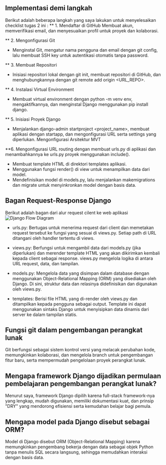 ## Implementasi demi langkah
Berikut adalah beberapa langkah yang saya lakukan untuk menyelesaikan checklist tugas 2 ini :
** 1. Mendaftar di GitHub
Membuat akun, memverifikasi email, dan menyesuaikan profil untuk proyek dan kolaborasi.

** 2. Mengonfigurasi Git
- Menginstal Git, mengatur nama pengguna dan email dengan git config, lalu membuat SSH key untuk autentikasi otomatis tanpa password.

** 3. Membuat Repositori
- Inisiasi repositori lokal dengan git init, membuat repositori di GitHub, dan menghubungkannya dengan git remote add origin <URL_REPO>.

** 4. Instalasi Virtual Environment
- Membuat virtual environment dengan python -m venv env, mengaktifkannya, dan menginstal Django menggunakan pip install django.

** 5. Inisiasi Proyek Django
- Menjalankan django-admin startproject <project_name>, membuat aplikasi dengan startapp, dan mengonfigurasi URL serta settings yang diperlukan.
Mengonfigurasi Arsitektur MVT

**6. Mengonfigurasi URL routing dengan membuat urls.py di aplikasi dan menambahkannya ke urls.py proyek menggunakan include().
- Membuat template HTML di direktori templates aplikasi.
- Menggunakan fungsi render() di view untuk menampilkan data dari model.
- Mendefinisikan model di models.py, lalu menjalankan makemigrations dan migrate untuk menyinkronkan model dengan basis data.


## Bagan Request-Response Django

Berikut adalah bagan dari alur request cilent ke web aplikasi 
![Django Flow Diagram](images/diagram.jpg)
- urls.py: Bertugas untuk menerima request dari client dan memetakan request tersebut ke fungsi yang sesuai di views.py. Setiap path di URL ditangani oleh handler tertentu di views.

- views.py: Berfungsi untuk mengambil data dari models.py (jika diperlukan) dan merender template HTML yang akan dikirimkan kembali kepada client sebagai response. views.py mengelola logika di antara URL request, data, dan tampilan.

- models.py: Mengelola data yang disimpan dalam database dengan menggunakan Object-Relational Mapping (ORM) yang disediakan oleh Django. Di sini, struktur data dan relasinya didefinisikan dan digunakan oleh views.py.

- templates: Berisi file HTML yang di-render oleh views.py dan ditampilkan kepada pengguna sebagai output. Template ini dapat menggunakan sintaks Django untuk menyisipkan data dinamis dari server ke dalam tampilan statis.

## Fungsi git dalam pengembangan perangkat lunak
Git berfungsi sebagai sistem kontrol versi yang melacak perubahan kode, memungkinkan kolaborasi, dan mengelola branch untuk pengembangan fitur baru, serta mempermudah pengelolaan proyek perangkat lunak.

## Mengapa framework Django dijadikan permulaan pembelajaran pengembangan perangkat lunak?
Menurut saya, framework Django dipilih karena full-stack framework-nya yang lengkap, mudah digunakan, memiliki dokumentasi kuat, dan prinsip "DRY" yang mendorong efisiensi serta kemudahan belajar bagi pemula.

## Mengapa model pada Django disebut sebagai ORM?
Model di Django disebut ORM (Object-Relational Mapping) karena memungkinkan pengembang bekerja dengan data sebagai objek Python tanpa menulis SQL secara langsung, sehingga memudahkan interaksi dengan basis data.